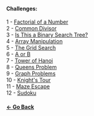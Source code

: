#### Challenges:

1 - [Factorial of a Number](https://www.hackerrank.com/challenges/extra-long-factorials/problem)  
2 - [Common Divisor](https://www.hackerrank.com/challenges/common-divisors/problem)  
3 - [Is This a Binary Search Tree?](https://www.hackerrank.com/challenges/is-binary-search-tree/problem)  
4 - [Array Manipulation](https://www.hackerrank.com/challenges/crush/problem)  
5 - [The Grid Search](https://www.hackerrank.com/challenges/the-grid-search/problem)  
6 - [A or B](https://www.hackerrank.com/challenges/aorb/problem)  
7 - [Tower of Hanoi](https://www.codewars.com/kata/towers-of-hanoi)  
8 - [Queens Problem](https://www.hackerrank.com/challenges/queens-on-board/problem)  
9 - [Graph Problems](https://www.hackerrank.com/domains/algorithms?filters%5Bsubdomains%5D%5B%5D=graph-theory)  
10 - [Knight's Tour](https://www.hackerrank.com/contests/ieee-excavation-1-0/challenges/knights-tour)  
11 - [Maze Escape](https://www.hackerrank.com/challenges/maze-escape)  
12 - [Sudoku](https://www.hackerrank.com/challenges/sudoku/problem)


#### [<- Go Back](https://github.com/VSPPedro/hciimps#hciimpshow-can-i-improve-my-programming-skills)
